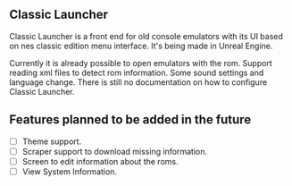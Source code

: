 ## Classic Launcher

Classic Launcher is a front end for old console emulators with its UI based on nes classic edition menu interface. It's being made in Unreal Engine.


Currently it is already possible to open emulators with the rom.
Support reading xml files to detect rom information.
Some sound settings and language change.
There is still no documentation on how to configure Classic Launcher.

## Features planned to be added in the future

- [ ] Theme support.
- [ ] Scraper support to download missing information.
- [ ] Screen to edit information about the roms.
- [ ] View System Information.
